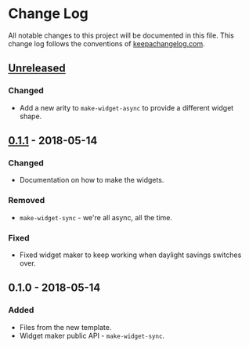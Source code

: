 # Change Log
All notable changes to this project will be documented in this file. This change log follows the conventions of [keepachangelog.com](http://keepachangelog.com/).

## [Unreleased]
### Changed
- Add a new arity to `make-widget-async` to provide a different widget shape.

## [0.1.1] - 2018-05-14
### Changed
- Documentation on how to make the widgets.

### Removed
- `make-widget-sync` - we're all async, all the time.

### Fixed
- Fixed widget maker to keep working when daylight savings switches over.

## 0.1.0 - 2018-05-14
### Added
- Files from the new template.
- Widget maker public API - `make-widget-sync`.

[Unreleased]: https://github.com/your-name/gorilla-converter/compare/0.1.1...HEAD
[0.1.1]: https://github.com/your-name/gorilla-converter/compare/0.1.0...0.1.1
